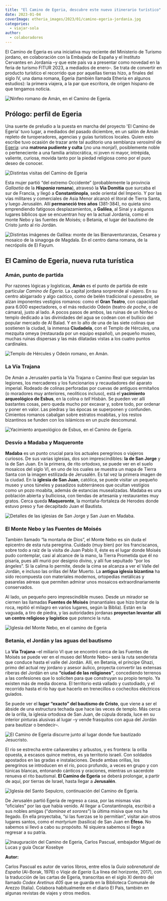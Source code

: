 ```yaml
---
title: "El Camino de Egeria, descubre este nuevo itinerario turístico"
date: 2023-01-04
coverImage: etheria_images/2023/01/camino-egeria-jordania.jpg
categories: 
  - viajar-sola
author: 
  - colaboradores
---
```


El Camino de Egeria es una iniciativa muy reciente del Ministerio de Turismo jordano, en 
colaboración con la Embajada de España y el Instituto Cervantes en Jordania –y que este 
país va a presentar como novedad en la feria de turismo FITUR 2023, a mediados de 
enero–. Se trata de convertir en producto turístico el recorrido que por aquellas 
tierras hizo, a finales del siglo IV, una dama romana, Egeria (también llamada Etheria 
en algunos estudios): la primera viajera, a la par que escritora, de origen hispano de 
que tengamos noticia. 

![Ninfeo romano de Amán, en el Camino de Egeria.](etheria_images/2023/01/camino-egeria-aman-ninfeo-romano.jpg "Ninfeo romano de Amán, en el Camino de Egeria. © Carlos Pascual")

## Prólogo: perfil de Egeria

Una suerte de preludio a la puesta en marcha del proyecto 'El Camino de Egeria' tuvo 
lugar, a mediados del pasado diciembre, en un salón de Amán repleto de turoperadores, 
agencias y guías turísticos locales. Quien esto escribe tuvo ocasión de trazar ante tal 
auditorio una semblanza _verosímil_ de [Egeria](https://etheriamagazine.com/2018/06/12/etheria-la-primera-viajera/): 
una **matrona pudiente y culta** (¡no una monja!), posiblemente noble o perteneciente a 
una familia aristocrática, ni joven ni mayor, intrépida, valiente, curiosa, movida tanto 
por la piedad religiosa como por el puro deseo de conocer. 

![Distintas visitas del Camino de Egeria](etheria_images/2023/01/camino-egeria-primera-etapa.jpg "Dama y obispo del siglo IV, en Festival Tarraco Viva. Maison Carrée, en Nimes, Via Domitia. Obelisco romano de Constantinopla. Heliópolis, camino a Jerusalén. © Carlos Pascual")

Esta mujer partió “del extremo Occidente” (probablemente la provincia _Gallaetia_ de la 
**_Hispania_ romana**), atravesó la **Vía Domitia** que surcaba el sur de Francia, y 
llegó a **Constantinopla**, sede oriental del Imperio. Y por las vías militares y 
comerciales de Asia Menor alcanzó el litoral de Tierra Santa, y luego Jerusalén. Allí 
**permaneció tres años** (381-384), no quieta sino emprendiendo fatigosos 
desplazamientos, a **Galilea**, al Sinaí y a algunos lugares bíblicos que se encuentran 
hoy en la actual Jordania, como el monte Nebo y las fuentes de Moisés; o Betania, el 
lugar del bautismo de Cristo junto al río Jordán. 

![Distintas imágenes de Galilea: monte de las Bienaventuranzas, Cesarea y mosaico de la sinagoga de Magdala. En el centro dama romana, de la necrópolis de El Fayum.](etheria_images/2023/01/camino-egeria-galilea.jpg "Distintas imágenes de Galilea: monte de las Bienaventuranzas, Cesarea y mosaico de la sinagoga de Magdala. En el centro: dama romana, de la necrópolis de El Fayum.© Carlos Pascual")

## El Camino de Egeria, nueva ruta turística

### Amán, punto de partida

Por razones lógicas y logísticas, **Amán** es el punto de partida de este particular 
_Camino de Egeria_. La capital jordana sorprende al viajero. En su centro abigarrado y 
algo caótico, como de belén tradicional o _pessebre,_ se alzan imponentes vestigios 
romanos: como el **Gran Teatro**, con capacidad para 6.000 espectadores, o el más 
reducido Odeón (teatro _de poche_, o de cámara), justo al lado. A pocos pasos de ambos, 
las ruinas de un Ninfeo o templo dedicado a las divinidades del agua se codean con el 
bullicio del popular mercado de Al Balad. Y en lo alto de una de las siete colinas que 
sostienen la ciudad, la inmensa **Ciudadela**, con el Templo de Hércules, una mezquita 
omeya (restaurada por un equipo español), un pequeño museo, muchas ruinas dispersas y 
las más dilatadas vistas a los cuatro puntos cardinales. 

![Templo de Hércules y Odeón romano, en Amán.](etheria_images/2023/01/aman-camino-egeria.jpg "Templo de Hércules y Odeón romano, en Amán. © Carlos Pascual")

### La Vía Trajana

De Amán a Jerusalén partía la Vía Trajana o Camino Real que seguían las legiones, los 
mercaderes y los funcionarios y recaudadores del aparato imperial. Rodeado de colinas 
perforadas por cuevas de antiguos ermitaños (o moradores muy anteriores, neolíticos 
incluso), está el **yacimiento arqueológico de Esbus**, en la colina o _tell_ Hisbán. Se 
pueden ver allí bastantes cosas, pero queda mucho por excavar y, sobre todo, por ordenar 
y poner en valor. Las piedras y las épocas se superponen y confunden. Cimientos romanos 
cabalgan sobre estratos moabitas, y los restos bizantinos se funden con los islámicos en 
un puzle descomunal. 

![Yacimiento arqueológico de Esbus, en el Camino de Egeria.](etheria_images/2023/01/camino-egeria-yacimiento-esbus.jpg "Yacimiento arqueológico de Esbus, en el Camino de Egeria. © Carlos Pascual")

### Desvío a Madaba y Maqueronte

**Madaba** es un punto crucial para los actuales peregrinos o viajeros curiosos. De sus 
varias iglesias, dos son imprescindibles: **la de San Jorge** y la de San Juan. En la 
primera, de rito ortodoxo, se puede ver en el suelo mosaicos del siglo VI, en uno de los 
cuales se muestra un mapa de Tierra Santa con la imagen estilizada de Jerusalén. Es tal 
vez la primera imagen de la ciudad. En la **iglesia de San Juan**, católica, se puede 
visitar un pequeño museo y unos túneles y pasadizos subterráneos que ocultan vestigios 
como un pozo moabita, además de estancias musealizadas. Madaba es una población abierta 
y bulliciosa, con tiendas de artesanía y restaurantes muy gratos. Cerca queda 
**Maqueronte**, la montaña-fortaleza de Herodes donde estuvo preso y fue decapitado Juan 
el Bautista. 

![Detalles de las iglesias de San Jorge y San Juan en Madaba.](etheria_images/2023/01/camino-egeria-iglesias-san-juan-jorge-850x275.jpg "Detalles de las iglesias de San Jorge y San Juan, en Madaba. © Carlos Pascual")

### El Monte Nebo y las Fuentes de Moisés

También llamado “la montaña de Dios”, el Monte Nebo es sin duda el epicentro de esta 
ruta peregrina. Cuidado (muy bien) por los franciscanos, sobre todo a raíz de la visita 
de Juan Pablo II, éste es el lugar donde Moisés pudo contemplar, casi al alcance de la 
mano, la Tierra Prometida que él no pisaría, pues allí murió por designio divino, y allí 
fue sepultado “por los ángeles”. Si la calima lo permite, desde la cima se alcanza a ver 
el Valle del Jordán, e incluso las orillas del Mar Muerto. La **antigua iglesia 
bizantina** ha sido recompuesta con materiales modernos, ortopedias metálicas y 
pasarelas aéreas que permiten admirar unos mosaicos extraordinariamente conservados. 

Al lado, un pequeño pero imprescindible museo. Desde un mirador se ciernen las llamadas 
**Fuentes de Moisés** (manantiales que hizo brotar de la roca, repitió el milagro en 
varios lugares, según la Biblia). Están en la vaguada, a tiro de piedra, y las 
autoridades jordanas **proyectan levantar allí un centro religioso y logístico** que 
potencie la ruta. 

![Iglesia del Monte Nebo, en el camino de Egeria](etheria_images/2023/01/camino-egeria-iglesia-del-Monte-Nebo-850x444.jpg "Iglesia del Monte Nebo. © Carlos Pascual")

### Betania, el Jordán y las aguas del bautismo

La **Vía Trajana** –el miliario VI que se encontró cerca de las Fuentes de Moisés se 
puede ver en el museo del Monte Nebo– será la ruta senderista que conduce hasta el valle 
del Jordán. Allí, en Betania, el príncipe Ghazi, primo del actual rey jordano y asesor 
áulico, proyecta convertir las extensas riberas del Jordán en una **“ciudad de las 
religiones”**, concediendo terrenos a las confesiones que lo soliciten para que 
construyan su propio templo. Ya existen más de media docena. El territorio está vallado 
y custodiado, y el recorrido hasta el río hay que hacerlo en trenecillos o cochecitos 
eléctricos guiados. 

Se puede ver el **lugar “exacto” del bautismo de Cristo**, que viene a ser el ábside de 
una estructura techada que hace las veces de templo. Más cerca de la orilla, la iglesia 
ortodoxa de San Juan, de cúpula dorada, luce en su interior pinturas alusivas al lugar 
–y vende frasquitos con agua del Jordán para bautizar o bendecir–. 

![El Camino de Egeria discurre junto al lugar donde fue bautizado Jesucristo.](etheria_images/2023/01/camino-egeria-rio-jordan-627x1024.jpg "El Camino de Egeria discurre junto al lugar donde dicen que fue bautizado Jesucristo. © Carlos Pascual")

El río se estrecha entre cañaverales y arbustos, y es frontera: la orilla opuesta, a 
escasos quince metros, es ya territorio israelí. Con soldados apostados en las gradas e 
instalaciones. Desde ambas orillas, los peregrinos se introducen en el río, poco 
profundo, a veces en grupo y con túnicas blancas, entonando cánticos y oraciones, 
mientras un sacerdote renueva el rito bautismal. **El Camino de Egeria** se deberá 
prolongar, a partir de aquí, por tierras de Israel, hasta llegar a **Jerusalén**. 

![Iglesia del Santo Sepulcro, continuación del Camino de Egeria.](etheria_images/2023/01/camino-egeria-iglesia-Santo-Sepulcro-714x1024.jpg "Iglesia del Santo Sepulcro, continuación del Camino de Egeria. © Carlos Pascual")

De Jerusalén partió Egeria de regreso a casa, por las mismas vías “oficiales” por las 
que había venido. Al llegar a Constantinopla, escribió a sus nobles amigas (“_dominae et 
sorores_”) la última misiva que nos ha llegado. En ella proyectaba, “si las fuerzas se 
lo permitían”, visitar aún otros lugares santos, como el _martyrium_ (basílica) de San 
Juan en **Éfeso**. No sabemos si llevó a cabo su propósito. Ni siquiera sabemos si llegó 
a regresar a su patria. 

![Inauguración del Camino de Egeria, Carlos Pascual, embajador Miguel de Lucas y guía Oscar Kosebye](etheria_images/2023/01/Camino-Egeria-Carlos-Pascual-850x401.jpg "Inauguración del Camino de Egeria, Carlos Pascual, embajador Miguel de Lucas y guía Oscar Kosebye (de Izq. a Dcha.).")

**Autor:** 

Carlos Pascual es autor de varios libros, entre ellos la _Guía sobrenatural de España_ 
(Al-Borak, 1976) o _Viaje de Egeria_ (La línea del horizonte, 2017), con la traducción 
de las cartas de Egeria, transcritas en el siglo XI dentro del llamado _Codex Aretinus 
405_ que se guarda en la Biblioteca Comunale de Arezzo (Italia). Colabora habitualmente 
en el diario El País, también en algunas revistas de viajes y otros medios.
